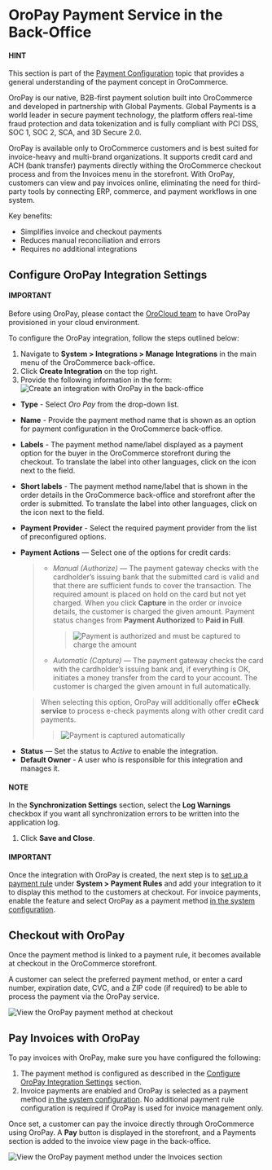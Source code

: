<a id="user-guide-payment-oropay"></a>

# OroPay Payment Service in the Back-Office

#### HINT
This section is part of the [Payment Configuration](../../../../../concept-guides/administration/payment-configuration/index.md#user-guide-payment) topic that provides a general understanding of the payment concept in OroCommerce.

OroPay is our native, B2B-first payment solution built into OroCommerce and developed in partnership with Global Payments. Global Payments is a world leader in secure payment technology, the platform offers real-time fraud protection and data tokenization and is fully compliant with PCI DSS, SOC 1, SOC 2, SCA, and 3D Secure 2.0.

OroPay is available only to OroCommerce customers and is best suited for invoice-heavy and multi-brand organizations. It supports credit card and ACH (bank transfer) payments directly withing the OroCommerce checkout process and from the Invoices menu in the storefront. With OroPay, customers can view and pay invoices online, eliminating the need for third-party tools by connecting ERP, commerce, and payment workflows in one system.

Key benefits:

* Simplifies invoice and checkout payments
* Reduces manual reconciliation and errors
* Requires no additional integrations

## Configure OroPay Integration Settings

#### IMPORTANT
Before using OroPay, please contact the [OroCloud team](../../../../../../cloud/support.md#cloud-support) to have OroPay provisioned in your cloud environment.

To configure the OroPay integration, follow the steps outlined below:

1. Navigate to **System > Integrations > Manage Integrations** in the main menu of the OroCommerce back-office.
2. Click **Create Integration** on the top right.
3. Provide the following information in the form:
   ![Create an integration with OroPay in the back-office](user/img/system/integrations/oropay/create-oropay-integration.png)

* **Type** - Select *Oro Pay* from the drop-down list.
* **Name** - Provide the payment method name that is shown as an option for payment configuration in the OroCommerce back-office.
* **Labels** - The payment method name/label displayed as a payment option for the buyer in the OroCommerce storefront during the checkout. To translate the label into other languages, click on the icon next to the field.
* **Short labels** - The payment method name/label that is shown in the order details in the OroCommerce back-office and storefront after the order is submitted. To translate the label into other languages, click on the icon next to the field.
* **Payment Provider** - Select the required payment provider from the list of preconfigured options.
* **Payment Actions** — Select one of the options for credit cards:
  > - *Manual (Authorize)* — The payment gateway checks with the cardholder’s issuing bank that the submitted card is valid and that there are sufficient funds to cover the transaction. The required amount is placed on hold on the card but not yet charged. When you click **Capture** in the order or invoice details, the customer is charged the given amount. Payment status changes from **Payment Authorized** to **Paid in Full**.
  >   > ![Payment is authorized and must be captured to charge the amount](user/img/system/integrations/oropay/oropay-authorize-method.png)
  > - *Automatic (Capture)* — The payment gateway checks the card with the cardholder’s issuing bank and, if everything is OK, initiates a money transfer from the card to your account. The customer is charged the given amount in full automatically.

  >   When selecting this option, OroPay will additionally offer **eCheck service** to process e-check payments along with other credit card payments.
  >   > ![Payment is captured automatically](user/img/system/integrations/oropay/oropay-capture-method.png)

<!-- Webhook URL - The URL is prefilled by system to help synchronize actions and payment transactions between Oro and Global Payments. -->
* **Status** — Set the status to *Active* to enable the integration.
* **Default Owner** - A user who is responsible for this integration and manages it.

#### NOTE
In the **Synchronization Settings** section, select the **Log Warnings** checkbox if you want all synchronization errors to be written into the application log.

1. Click **Save and Close**.

#### IMPORTANT
Once the integration with OroPay is created, the next step is to [set up a payment rule](../../../payment-rules/index.md#sys-payment-rules) under **System > Payment Rules** and add your integration to it to display this method to the customers at checkout. For invoice payments, enable the feature and select OroPay as a payment method [in the system configuration](../../../configuration/commerce/sales/global-invoices.md#configuration-guide-commerce-configuration-sales-invoices).

## Checkout with OroPay

Once the payment method is linked to a payment rule, it becomes available at checkout in the OroCommerce storefront.

A customer can select the preferred payment method, or enter a card number, expiration date, CVC, and a ZIP code (if required) to be able to process the payment via the OroPay service.

![View the OroPay payment method at checkout](user/img/system/integrations/oropay/oropay-checkout.png)

## Pay Invoices with OroPay

To pay invoices with OroPay, make sure you have configured the following:

1. The payment method is configured as described in the [Configure OroPay Integration Settings]() section.
2. Invoice payments are enabled and OroPay is selected as a payment method [in the system configuration](../../../configuration/commerce/sales/global-invoices.md#configuration-guide-commerce-configuration-sales-invoices). No additional payment rule configuration is required if OroPay is used for invoice management only.

Once set, a customer can pay the invoice directly through OroCommerce using OroPay. A **Pay** button is displayed in the storefront, and a Payments section is added to the invoice view page in the back-office.

![View the OroPay payment method under the Invoices section](user/img/system/integrations/oropay/oropay-invoices.png)
